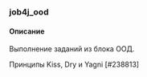 ### job4j_ood

#### Описание

Выполнение заданий из блока ООД.

Принципы Kiss, Dry и Yagni   [#238813]



